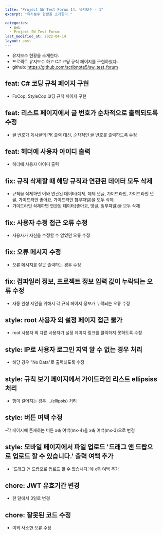 ```yaml
---
title: "Project SW Test Forum 14. 유지보수 - 1"
excerpt: "유지보수 현황을 소개한다."

categories:
  - Web
  - Project SW Test Forum
last_modified_at: 2022-04-14
layout: post
---
```

- 유지보수 현황을 소개한다.
- 프로젝트 유지보수 하고 C# 코딩 규칙 페이지를 구현하였다.
- github: <https://github.com/scribnote5/sw_test_forum>



## feat: C# 코딩 규칙 페이지 구현
- FxCop, StyleCop 코딩 규칙 페이지 구현



## feat: 리스트 페이지에서 글 번호가 순차적으로 출력되도록 수정
-  글 번호가 게시글의 PK 출력 대신, 순차적인 글 번호를 출력하도록 수정



## feat: 헤더에 사용자 아이디 출력
-  헤더에 사용자 아이디 출력



## fix: 규칙 삭제할 때 해당 규칙과 연관된 데이터 모두 삭제
- 규칙을 삭제하면 이와 연관된 데이터(예제, 예제 댓글, 가이드라인, 가이드라인 댓글, 가이드라인 좋아요, 가이드라인 첨부파일)을 모두 삭제
- 가이드라인 삭제하면 연관된 데이터(좋아요, 댓글, 첨부파일)을 모두 삭제



## fix: 사용자 수정 접근 오류 수정
- 사용자가 자신을 수정할 수 없었던 오류 수정



## fix: 오류 메시지 수정
- 오류 메시지를 잘못 출력하는 경우 수정



## fix: 컴파일러 정보, 프로젝트 정보 입력 값이 누락되는 오류 수정
-  자동 완성 제안을 위해서 각 규칙 페이지 정보가 누락되는 오류 수정



## style: root 사용자 외 설정 페이지 접근 불가
- root 사용자 외 다른 사용자가 설정 페이지 링크를 클릭하지 못하도록 수정



## style: IP로 사용자 로그인 지역 알 수 없는 경우 처리
- 해당 경우 "No Data"로 출력되도록 수정



## style: 규칙 보기 페이지에서 가이드라인 리스트 ellipsiss 처리
- 행이 길어지는 경우 ...(ellipsis) 처리



## style: 버튼 여백 수정
-각 페이지에 존재하는 버튼 x축 여백(mx-4)을 x축 여백(mx-3)으로 변경



## style: 모바일 페이지에서 파일 업로드 '드래그 앤 드랍으로 업로드 할 수 있습니다.' 출력 여백 추가
- '드래그 앤 드랍으로 업로드 할 수 있습니다.'에 x축 여백 추가



## chore: JWT 유효기간 변경
- 한 달에서 3일로 변경



## chore: 잘못된 코드 수정
- 이외 사소한 오류 수정
